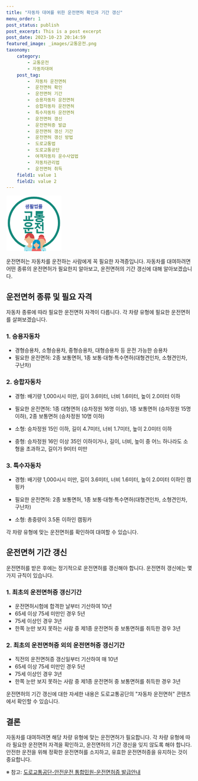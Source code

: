 ```yaml
---
title: "자동차 대여를 위한 운전면허 확인과 기간 갱신"
menu_order: 1
post_status: publish
post_excerpt: This is a post excerpt
post_date: 2023-10-23 20:14:59
featured_image: _images/교통운전.png
taxonomy:
    category:
        - 교통운전
        - 자동차대여
    post_tag:
        -  자동차 운전면허
        -  운전면허 확인
        -  운전면허 기간
        -  승용자동차 운전면허
        -  승합자동차 운전면허
        -  특수자동차 운전면허
        -  운전면허 갱신
        -  운전면허증 발급
        -  운전면허 갱신 기간
        -  운전면허 갱신 방법
        -  도로교통법
        -  도로교통공단
        -  여객자동차 운수사업법
        -  자동차관리법
        -  운전면허 취득
    field1: value 1
    field2: value 2
---
```


![교통운전](/_images/교통운전.png)


운전면허는 자동차를 운전하는 사람에게 꼭 필요한 자격증입니다. 자동차를 대여하려면 어떤 종류의 운전면허가 필요한지 알아보고, 운전면허의 기간 갱신에 대해 알아보겠습니다.

## 운전면허 종류 및 필요 자격

자동차 종류에 따라 필요한 운전면허 자격이 다릅니다. 각 차량 유형에 필요한 운전면허를 살펴보겠습니다.

### 1. 승용자동차

- 경형승용차, 소형승용차, 중형승용차, 대형승용차 등 운전 가능한 승용차
- 필요한 운전면허: 2종 보통면허, 1종 보통·대형·특수면허(대형견인차, 소형견인차, 구난차)

### 2. 승합자동차

- 경형: 배기량 1,000시시 미만, 길이 3.6미터, 너비 1.6미터, 높이 2.0미터 이하
- 필요한 운전면허: 1종 대형면허 (승차정원 16명 이상), 1종 보통면허 (승차정원 15명 이하), 2종 보통면허 (승차정원 10명 이하)

- 소형: 승차정원 15인 이하, 길이 4.7미터, 너비 1.7미터, 높이 2.0미터 이하

- 중형: 승차정원 16인 이상 35인 이하이거나, 길이, 너비, 높이 중 어느 하나라도 소형을 초과하고, 길이가 9미터 미만

### 3. 특수자동차

- 경형: 배기량 1,000시시 미만, 길이 3.6미터, 너비 1.6미터, 높이 2.0미터 이하인 캠핑카
- 필요한 운전면허: 2종 보통면허, 1종 보통·대형·특수면허(대형견인차, 소형견인차, 구난차)

- 소형: 총중량이 3.5톤 이하인 캠핑카

각 차량 유형에 맞는 운전면허를 확인하여 대여할 수 있습니다.

## 운전면허 기간 갱신

운전면허를 받은 후에는 정기적으로 운전면허를 갱신해야 합니다. 운전면허 갱신에는 몇 가지 규칙이 있습니다.

### 1. 최초의 운전면허증 갱신기간

- 운전면허시험에 합격한 날부터 기산하여 10년
- 65세 이상 75세 미만인 경우 5년
- 75세 이상인 경우 3년
- 한쪽 눈만 보지 못하는 사람 중 제1종 운전면허 중 보통면허를 취득한 경우 3년

### 2. 최초의 운전면허증 외의 운전면허증 갱신기간

- 직전의 운전면허증 갱신일부터 기산하여 매 10년
- 65세 이상 75세 미만인 경우 5년
- 75세 이상인 경우 3년
- 한쪽 눈만 보지 못하는 사람 중 제1종 운전면허 중 보통면허를 취득한 경우 3년

운전면허의 기간 갱신에 대한 자세한 내용은 도로교통공단의 "자동차 운전면허" 콘텐츠에서 확인할 수 있습니다.

## 결론

자동차를 대여하려면 해당 차량 유형에 맞는 운전면허가 필요합니다. 각 차량 유형에 따라 필요한 운전면허 자격을 확인하고, 운전면허의 기간 갱신을 잊지 않도록 해야 합니다. 안전한 운전을 위해 정확한 운전면허를 소지하고, 유효한 운전면허증을 유지하는 것이 중요합니다.

※ 참고: [도로교통공단-안전운전 통합민원-운전면허증 발급안내](https://www.koroad.or.kr/mvinquiry/web/mvinquiry01.do)


